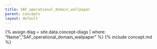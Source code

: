```yaml
---
title: SAF_operational_domain_wallpaper
parent: Concepts
layout: default
---
```

{% assign diag = site.data.concept-diags | where: "Name","SAF_operational_domain_wallpaper" %}
{% include concept.md %}